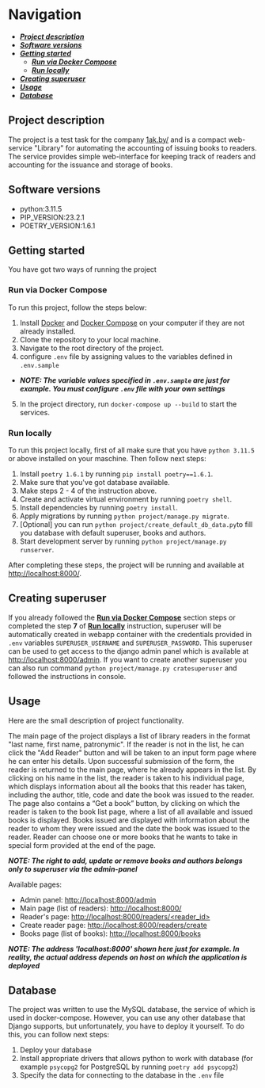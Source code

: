 # Navigation
* ***[Project description](#project-description)***
* ***[Software versions](#software-versions)***
* ***[Getting started](#getting-started)***
   * ***[Run via Docker Compose](#run-via-docker-compose)***
   * ***[Run locally](#run-locally)***
* ***[Creating superuser](#creating-superuser)***
* ***[Usage](#usage)***
* ***[Database](#database)***

## Project description
The project is a test task for the company [1ak.by/](https://1ak.by/) and is a compact web-service "Library" for automating the accounting of issuing books to readers.
The service provides simple web-interface for keeping track of readers and accounting for the issuance and storage of books.

## Software versions
- python:3.11.5
- PIP_VERSION:23.2.1
- POETRY_VERSION:1.6.1

## Getting started
You have got two ways of running the project

### Run via Docker Compose
To run this project, follow the steps below:
1. Install [Docker](https://docs.docker.com/engine/install/) and [Docker Compose](https://docs.docker.com/compose/install/) on your computer if they are not already installed.
2. Clone the repository to your local machine.
3. Navigate to the root directory of the project.
4. configure `.env` file by assigning values to the variables defined in `.env.sample`
 - ***NOTE: The variable values specified in `.env.sample` are just for example. You must configure `.env` file with your own settings***
5. In the project directory, run `docker-compose up --build` to start the services.

### Run locally
To run this project locally, first of all make sure that you have `python 3.11.5` or above installed on your maschine. Then follow next steps:
1. Install `poetry 1.6.1` by running `pip install poetry==1.6.1`.
2. Make sure that you've got database available.
3. Make steps 2 - 4 of the instruction above.
4. Create and activate virtual environment by running `poetry shell`.
5. Install dependencies by running `poetry install`.
6. Apply migrations by running `python project/manage.py migrate`.
7. [Optional] you can run `python project/create_default_db_data.py`to fill you database with default superuser, books and authors.
8. Start development server by running `python project/manage.py runserver`.

After completing these steps, the project will be running and available at [http://localhost:8000/](http://localhost:8000/).


## Creating superuser

If you already followed the **[Run via Docker Compose](#run-via-docker-compose)** section steps or completed the step **7** of **[Run locally](#run-locally)** instruction, superuser will be automatically created in webapp container with the credentials provided in `.env` variables `SUPERUSER_USERNAME` and `SUPERUSER_PASSWORD`.
This superuser can be used to get access to the django admin panel which is available at [http://localhost:8000/admin](http://localhost:8000/admin).
If you want to create another superuser you can also run command `python project/manage.py cratesuperuser` and followed the instructions in console.

## Usage
Here are the small description of project functionality.

The main page of the project displays a list of library readers in the format "last name, first name, patronymic". 
If the reader is not in the list, he can click the "Add Reader" button and will be taken to an input form page where he can enter his details. 
Upon successful submission of the form, the reader is returned to the main page, where he already appears in the list. 
By clicking on his name in the list, the reader is taken to his individual page, which displays information about all the books that this reader has taken, including the author, title, code and date the book was issued to the reader. 
The page also contains a “Get a book” button, by clicking on which the reader is taken to the book list page, where a list of all available and issued books is displayed. Books issued are displayed with information about the reader to whom they were issued and the date the book was issued to the reader. Reader can choose one
or more books that he wants to take in special form provided at the end of the page.

***NOTE: The right to add, update or remove books and authors belongs only to superuser via the admin-panel***

Available pages:
  - Admin panel: [http://localhost:8000/admin](http://localhost:8000/admin)
  - Main page (list of readers): [http://localhost:8000/](http://localhost:8000/)
  - Reader's page: [http://localhost:8000/readers/<reader_id>](http://localhost:8000/readers/<reader_id>)
  - Create reader page: [http://localhost:8000/readers/create](http://localhost:8000/readers/create)
  - Books page (list of books): [http://localhost:8000/books](http://localhost:8000/books)

***NOTE: The address 'localhost:8000' shown here just for example. In reality, the actual address depends on host on which the application is deployed***

## Database
The project was written to use the MySQL database, the service of which is used in docker-compose. 
However, you can use any other database that Django supports, but unfortunately, you have to deploy it yourself. 
To do this, you can follow next steps:
1. Deploy your database
2. Install appropriate drivers that allows python to work with database (for example `psycopg2` for PostgreSQL by running `poetry add psycopg2`)
3. Specify the data for connecting to the database in the `.env` file
